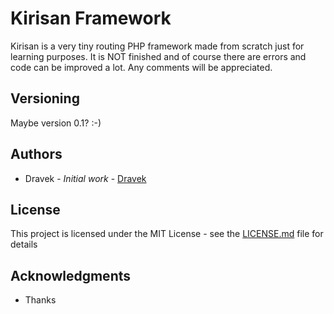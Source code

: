 # Kirisan Framework

Kirisan is a very tiny routing PHP framework made from scratch just for learning purposes. It is NOT finished and of course there are errors and code can be improved a lot. Any comments will be appreciated.

## Versioning

Maybe version 0.1? :-)

## Authors

* Dravek - *Initial work* - [Dravek](https://github.com/dravek)


## License

This project is licensed under the MIT License - see the [LICENSE.md](LICENSE.md) file for details

## Acknowledgments

* Thanks
